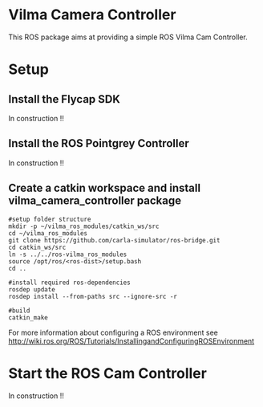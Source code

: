 
# Vilma Camera Controller

This ROS package aims at providing a simple ROS Vilma Cam Controller.



# Setup

## Install the Flycap SDK

In construction !!

## Install the ROS Pointgrey Controller

In construction !!


## Create a catkin workspace and install vilma_camera_controller package

    #setup folder structure
    mkdir -p ~/vilma_ros_modules/catkin_ws/src
    cd ~/vilma_ros_modules
    git clone https://github.com/carla-simulator/ros-bridge.git
    cd catkin_ws/src
    ln -s ../../ros-vilma_ros_modules
    source /opt/ros/<ros-dist>/setup.bash
    cd ..

    #install required ros-dependencies
    rosdep update
    rosdep install --from-paths src --ignore-src -r

    #build
    catkin_make

For more information about configuring a ROS environment see
http://wiki.ros.org/ROS/Tutorials/InstallingandConfiguringROSEnvironment

# Start the ROS Cam Controller

In construction !!
